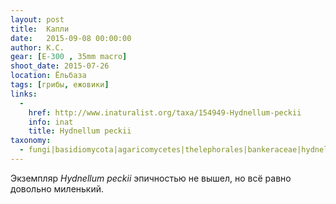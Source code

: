 ```yaml
---
layout: post
title:  Капли
date:   2015-09-08 00:00:00
author: К.С.
gear: [E-300 , 35mm macro]
shoot_date: 2015-07-26
location: Ёльбаза
tags: [грибы, ежовики]
links:
  -
    href: http://www.inaturalist.org/taxa/154949-Hydnellum-peckii
    info: inat
    title: Hydnellum peckii
taxonomy:
  - fungi|basidiomycota|agaricomycetes|thelephorales|bankeraceae|hydnellum|hydnellum peckii
---
```


Экземпляр _Hydnellum peckii_ эпичностью не вышел, но всё равно довольно миленький.
